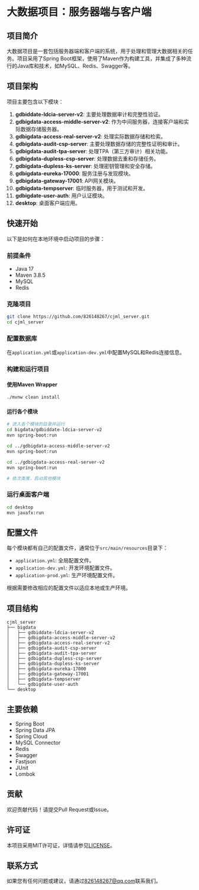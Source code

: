 # 大数据项目：服务器端与客户端

## 项目简介

大数据项目是一套包括服务器端和客户端的系统，用于处理和管理大数据相关的任务。项目采用了Spring Boot框架，使用了Maven作为构建工具，并集成了多种流行的Java库和技术，如MySQL、Redis、Swagger等。

## 项目架构

项目主要包含以下模块：

1. **gdbiddate-ldcia-server-v2**: 主要处理数据审计和完整性验证。
2. **gdbigdata-access-middle-server-v2**: 作为中间服务器，连接客户端和实际数据存储服务器。
3. **gdbigdata-access-real-server-v2**: 处理实际数据存储和检索。
4. **gdbigdata-audit-csp-server**: 主要处理数据存储的完整性证明和审计。
5. **gdbigdata-audit-tpa-server**: 处理TPA（第三方审计）相关功能。
6. **gdbigdata-dupless-csp-server**: 处理数据去重和存储任务。
7. **gdbigdata-dupless-ks-server**: 处理密钥管理和安全存储。
8. **gdbigdata-eureka-17000**: 服务注册与发现模块。
9. **gdbigdata-gateway-17001**: API网关模块。
10. **gdbigdata-tempserver**: 临时服务器，用于测试和开发。
11. **gdbigdate-user-auth**: 用户认证模块。
12. **desktop**: 桌面客户端应用。

## 快速开始

以下是如何在本地环境中启动项目的步骤：

### 前提条件

- Java 17
- Maven 3.8.5
- MySQL
- Redis

### 克隆项目

```bash
git clone https://github.com/826148267/cjml_server.git
cd cjml_server
```

### 配置数据库

在`application.yml`或`application-dev.yml`中配置MySQL和Redis连接信息。

### 构建和运行项目

#### 使用Maven Wrapper

```bash
./mvnw clean install
```

#### 运行各个模块

```bash
# 进入各个模块的目录并运行
cd bigdata/gdbiddate-ldcia-server-v2
mvn spring-boot:run

cd ../gdbigdata-access-middle-server-v2
mvn spring-boot:run

cd ../gdbigdata-access-real-server-v2
mvn spring-boot:run

# 依次类推，启动其他模块
```

### 运行桌面客户端

```bash
cd desktop
mvn javafx:run
```

## 配置文件

每个模块都有自己的配置文件，通常位于`src/main/resources`目录下：

- `application.yml`: 全局配置文件。
- `application-dev.yml`: 开发环境配置文件。
- `application-prod.yml`: 生产环境配置文件。

根据需要修改相应的配置文件以适应本地或生产环境。

## 项目结构

```plaintext
cjml_server
├── bigdata
│   ├── gdbiddate-ldcia-server-v2
│   ├── gdbigdata-access-middle-server-v2
│   ├── gdbigdata-access-real-server-v2
│   ├── gdbigdata-audit-csp-server
│   ├── gdbigdata-audit-tpa-server
│   ├── gdbigdata-dupless-csp-server
│   ├── gdbigdata-dupless-ks-server
│   ├── gdbigdata-eureka-17000
│   ├── gdbigdata-gateway-17001
│   ├── gdbigdata-tempserver
│   └── gdbigdate-user-auth
└── desktop
```

## 主要依赖

- Spring Boot
- Spring Data JPA
- Spring Cloud
- MySQL Connector
- Redis
- Swagger
- Fastjson
- JUnit
- Lombok

## 贡献

欢迎贡献代码！请提交Pull Request或Issue。

## 许可证

本项目采用MIT许可证，详情请参见[LICENSE](LICENSE)。

## 联系方式

如果您有任何问题或建议，请通过[826148267@qq.com](mailto:826148267@qq.com)联系我们。
